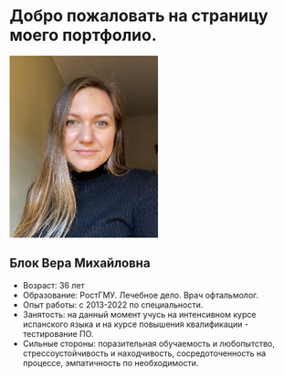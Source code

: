 # Добро пожаловать на страницу моего портфолио.

![фото](/img/foto.png)

## Блок Вера Михайловна
- Возраст: 36 лет
- Образование: РостГМУ. Лечебное дело. Врач офтальмолог. 
- Опыт работы: с 2013-2022 по специальности.
- Занятость: на данный момент учусь на интенсивном курсе испанского языка и на курсе повышения квалификации - тестирование ПО.
- Сильные стороны: поразительная обучаемость и любопытство, стрессоустойчивость и находчивость, сосредоточенность на процессе, эмпатичность по необходимости.
 
